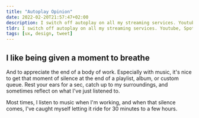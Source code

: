 ```yaml
---
title: "Autoplay Opinion"
date: 2022-02-20T21:57:47+02:00
description: I switch off autoplay on all my streaming services. Youtube, Spotify, Netflix etc
tldr: I switch off autoplay on all my streaming services. Youtube, Spotify, Netflix etc
tags: [ux, design, tweet]
---
```


## I like being given a moment to breathe
And to appreciate the end of a body of work. Especially with music, it's nice to get that moment of silence at the end of a playlist, album, or custom queue. Rest your ears for a sec, catch up to my surroundings, and sometimes reflect on what I've just listened to.

Most times, I listen to music when I'm working, and when that silence comes, I've caught myself letting it ride for 30 minutes to a few hours.